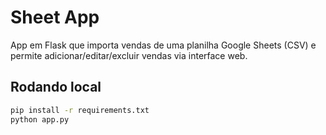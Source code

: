 # Sheet App

App em Flask que importa vendas de uma planilha Google Sheets (CSV) e permite adicionar/editar/excluir vendas via interface web.

## Rodando local

```bash
pip install -r requirements.txt
python app.py

